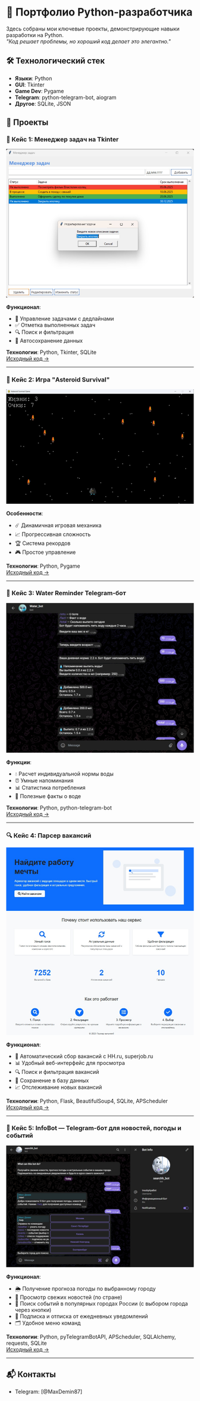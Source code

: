 # 🚀 Портфолио Python-разработчика

Здесь собраны мои ключевые проекты, демонстрирующие навыки разработки на Python.  
*"Код решает проблемы, но хороший код делает это элегантно."*

## 🛠 Технологический стек
- **Языки**: Python 
- **GUI**: Tkinter
- **Game Dev**: Pygame
- **Telegram**: python-telegram-bot, aiogram
- **Другое**: SQLite, JSON

## 📂 Проекты

### 🎯 Кейс 1: Менеджер задач на Tkinter
![Скриншот приложения](/images/функционал.jpg)

**Функционал**:
- 📅 Управление задачами с дедлайнами
- ✅ Отметка выполненных задач
- 🔍 Поиск и фильтрация
- 💾 Автосохранение данных

**Технологии**: Python, Tkinter, SQLite  
[Исходный код →](https://github.com/Dema267/tkinter_application)

---

### 🚀 Кейс 2: Игра "Asteroid Survival"
![Скриншот игры](/images/астероид.png)

**Особенности**:
- ☄️ Динамичная игровая механика
- 📈 Прогрессивная сложность
- 🏆 Система рекордов
- 🎮 Простое управление

**Технологии**: Python, Pygame  
[Исходный код →](https://github.com/Dema267/asteroid)

---

### 🤖 Кейс 3: Water Reminder Telegram-бот
![Скриншот бота](/images/работа.jpg)

**Функции**:
- 💧 Расчет индивидуальной нормы воды
- ⏰ Умные напоминания
- 📊 Статистика потребления
- 🧠 Полезные факты о воде

**Технологии**: Python, python-telegram-bot  
[Исходный код →](https://github.com/Dema267/water_bot)

---

### 🔍 Кейс 4: Парсер вакансий
![Скриншот приложения](/images/экран.jpg)

**Функционал**:
- 🔄 Автоматический сбор вакансий с HH.ru, superjob.ru
- 📊 Удобный веб-интерфейс для просмотра
- 🔍 Поиск и фильтрация вакансий
- 💾 Сохранение в базу данных
- 📈 Отслеживание новых вакансий

**Технологии**: Python, Flask, BeautifulSoup4, SQLite, APScheduler  
[Исходный код →](https://github.com/Dema267/IT-parser)


---

### 📲 Кейс 5: InfoBot — Telegram-бот для новостей, погоды и событий
![Демонстрация работы InfoBot](/images/бот.jpg)

**Функционал**:
- 🌦 Получение прогноза погоды по выбранному городу
- 📰 Просмотр свежих новостей (по стране)
- 🎫 Поиск событий в популярных городах России (с выбором города через кнопки)
- 🔔 Подписка и отписка от ежедневных уведомлений
- 🗂 Удобное меню команд

**Технологии**: Python, pyTelegramBotAPI, APScheduler, SQLAlchemy, requests, SQLite  
[Исходный код →](https://github.com/Dema267/InfoBot)

---

## 📬 Контакты
- Telegram: [@MaxDemin87]
